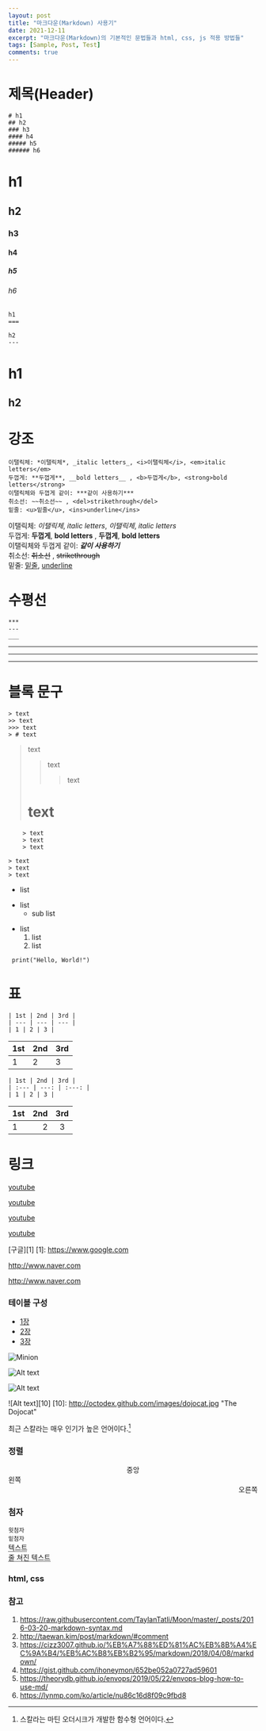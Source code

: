 ```yaml
---
layout: post
title: "마크다운(Markdown) 사용기"
date: 2021-12-11
excerpt: "마크다운(Markdown)의 기본적인 문법들과 html, css, js 적용 방법들"
tags: [Sample, Post, Test]
comments: true
---
```


# 제목(Header)
```
# h1
## h2
### h3
#### h4
##### h5
###### h6
```
# h1
## h2
### h3
#### h4
##### h5
###### h6
```
h1
===

h2
---
```
h1
===
h2
---

# 강조
```
이탤릭체: *이탤릭체*, _italic letters_, <i>이탤릭체</i>, <em>italic letters</em>  
두껍게: **두껍게**, __bold letters__ , <b>두껍게</b>, <strong>bold letters</strong>  
이탤릭체와 두껍게 같이: ***같이 사용하기***
취소선: ~~취소선~~ , <del>strikethrough</del>  
밑줄: <u>밑줄</u>, <ins>underline</ins>  
```
이탤릭체: *이탤릭체*, _italic letters_, <i>이탤릭체</i>, <em>italic letters</em>  
두껍게: **두껍게**, __bold letters__ , <b>두껍게</b>, <strong>bold letters</strong>  
이탤릭체와 두껍게 같이: ***같이 사용하기***  
취소선: ~~취소선~~ , <del>strikethrough</del>  
밑줄: <u>밑줄</u>, <ins>underline</ins>  

# 수평선
```
***
---
___
```
***
---
___

# 블록 문구
```
> text
>> text
>>> text
> # text
```
> text
>> text
>>> text
> # text
```
    > text
    > text
    > text
```
    > text
    > text
    > text

* list
+ list
    * sub list
- list
    1. list
    2. list

` print("Hello, World!")`

# 표
```
| 1st | 2nd | 3rd |
| --- | --- | --- |
| 1 | 2 | 3 |
```
| 1st | 2nd | 3rd |
| --- | --- | --- |
| 1 | 2 | 3 |
```
| 1st | 2nd | 3rd |
| :--- | ---: | :---: |
| 1 | 2 | 3 |
```
| 1st | 2nd | 3rd |
| :--- | ---: | :---: |
| 1 | 2 | 3 |

# 링크
[youtube](https://www.youtube.com)

<a href="http://www.youtube.com">youtube</a>

[youtube](https://www.youtube.com "유튜브")

<a href="http://www.youtube.com" title="유튜브">youtube</a>

[구글][1]
[1]: https://www.google.com

<http://www.naver.com>

<a href="https://www.naver.com">http://www.naver.com</a>

### 테이블 구성
  * [1장](#chapter-1)
  * [2장](#chapter-2)
  * [3장](#chapter-3)

![Minion](http://octodex.github.com/images/minion.png)

![Alt text](http://octodex.github.com/images/stormtroopocat.jpg "The Stormtroopocat")

<img src="http://octodex.github.com/images/stormtroopocat.jpg" alt="Alt text" title="The Stormtroopocat" />

![Alt text][10]
[10]: http://octodex.github.com/images/dojocat.jpg  "The Dojocat"

<!-- 주석 -->

최근 스칼라는 매우 인기가 높은 언어이다.[^scala]
[^scala]: 스칼라는 마틴 오더시크가 개발한 함수형 언어이다.

### 정렬
<center>중앙</center>  
<div style="text-align: left"> 왼쪽 </div>  
<div style="text-align: right"> 오른쪽 </div>  

### 첨자
<sup>윗첨자</sup>  
<sub>밑첨자</sub>  
<acronym title="텍스트 가리키면 나오는 텍스트">텍스트</acronym>  
<abbr title="텍스트 가리키면 나오는 텍스트">줄 쳐진 텍스트</abbr>  

### html, css


### 참고
1. <https://raw.githubusercontent.com/TaylanTatli/Moon/master/_posts/2016-03-20-markdown-syntax.md>
2. <http://taewan.kim/post/markdown/#comment>
3. <https://cizz3007.github.io/%EB%A7%88%ED%81%AC%EB%8B%A4%EC%9A%B4/%EB%AC%B8%EB%B2%95/markdown/2018/04/08/markdown/>
4. https://gist.github.com/ihoneymon/652be052a0727ad59601
5. https://theorydb.github.io/envops/2019/05/22/envops-blog-how-to-use-md/
6. https://lynmp.com/ko/article/nu86c16d8f09c9fbd8